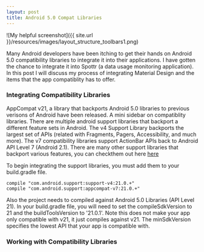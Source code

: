 ```yaml
---
layout: post
title: Android 5.0 Compat Libraries
---
```


![My helpful screenshot]({{ site.url }}/resources/images/layout_structure_toolbars1.png)

Many Android developers have been itching to get their hands on Android 5.0 compatibility libraries to integrate it into their applications. I have gotten the chance to integrate it into Spottr (a data usage monitoring application). In this post I will discuss my process of integrating Material Design and the items that the app compatiblity has to offer.

### Integrating Compatibility Libraries

AppCompat v21, a library that backports Android 5.0 libraries to previous verisons of Android have been released. A mini sidebar on compatiblity libraries. There are multiple android support libraries that backport a different feature sets in Android. The v4 Support Library backports the largest set of APIs (related with Fragments, Pagers, Accessibility, and much more). The v7 compatibility libraries support ActionBar APIs back to Android API Level 7 (Android 2.1). There are many other support libraries that backport various features, you can checkthem out here [here](http://developer.android.com/tools/support-library/features.html#v7-appcompat)

To begin integrating the support libraries, you must add them to your build.gradle file.

    compile "com.android.support:support-v4:21.0.+"
    compile "com.android.support:appcompat-v7:21.0.+"

Also the project needs to compiled against Android 5.0 Libraries (API Level 21). In your build.gradle file, you will need to set the compileSdkVersion to 21 and the buildToolsVersion to '21.0.1'. Note this does not make your app only compatible with v21, it just compiles against v21. The minSdkVersion specifies the lowest API that your app is compatible with. 

### Working with Compatibility Libraries

